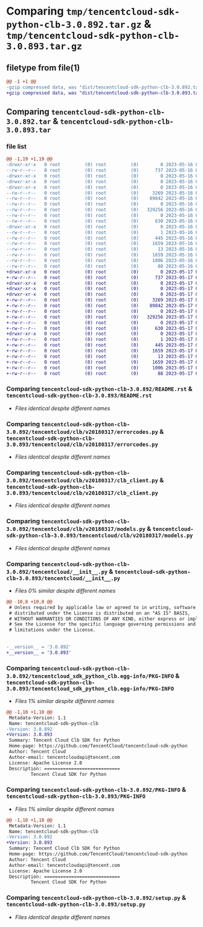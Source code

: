 # Comparing `tmp/tencentcloud-sdk-python-clb-3.0.892.tar.gz` & `tmp/tencentcloud-sdk-python-clb-3.0.893.tar.gz`

## filetype from file(1)

```diff
@@ -1 +1 @@
-gzip compressed data, was "dist/tencentcloud-sdk-python-clb-3.0.892.tar", last modified: Tue May 16 00:32:21 2023, max compression
+gzip compressed data, was "dist/tencentcloud-sdk-python-clb-3.0.893.tar", last modified: Wed May 17 03:26:51 2023, max compression
```

## Comparing `tencentcloud-sdk-python-clb-3.0.892.tar` & `tencentcloud-sdk-python-clb-3.0.893.tar`

### file list

```diff
@@ -1,19 +1,19 @@
-drwxr-xr-x   0 root         (0) root         (0)        0 2023-05-16 00:32:21.000000 tencentcloud-sdk-python-clb-3.0.892/
--rw-r--r--   0 root         (0) root         (0)      737 2023-05-16 00:32:21.000000 tencentcloud-sdk-python-clb-3.0.892/README.rst
-drwxr-xr-x   0 root         (0) root         (0)        0 2023-05-16 00:32:21.000000 tencentcloud-sdk-python-clb-3.0.892/tencentcloud/
-drwxr-xr-x   0 root         (0) root         (0)        0 2023-05-16 00:32:21.000000 tencentcloud-sdk-python-clb-3.0.892/tencentcloud/clb/
-drwxr-xr-x   0 root         (0) root         (0)        0 2023-05-16 00:32:21.000000 tencentcloud-sdk-python-clb-3.0.892/tencentcloud/clb/v20180317/
--rw-r--r--   0 root         (0) root         (0)     3269 2023-05-16 00:32:21.000000 tencentcloud-sdk-python-clb-3.0.892/tencentcloud/clb/v20180317/errorcodes.py
--rw-r--r--   0 root         (0) root         (0)    89842 2023-05-16 00:32:21.000000 tencentcloud-sdk-python-clb-3.0.892/tencentcloud/clb/v20180317/clb_client.py
--rw-r--r--   0 root         (0) root         (0)        0 2023-05-16 00:32:21.000000 tencentcloud-sdk-python-clb-3.0.892/tencentcloud/clb/v20180317/__init__.py
--rw-r--r--   0 root         (0) root         (0)   329256 2023-05-16 00:32:21.000000 tencentcloud-sdk-python-clb-3.0.892/tencentcloud/clb/v20180317/models.py
--rw-r--r--   0 root         (0) root         (0)        0 2023-05-16 00:32:21.000000 tencentcloud-sdk-python-clb-3.0.892/tencentcloud/clb/__init__.py
--rw-r--r--   0 root         (0) root         (0)      630 2023-05-16 00:32:21.000000 tencentcloud-sdk-python-clb-3.0.892/tencentcloud/__init__.py
-drwxr-xr-x   0 root         (0) root         (0)        0 2023-05-16 00:32:21.000000 tencentcloud-sdk-python-clb-3.0.892/tencentcloud_sdk_python_clb.egg-info/
--rw-r--r--   0 root         (0) root         (0)        1 2023-05-16 00:32:21.000000 tencentcloud-sdk-python-clb-3.0.892/tencentcloud_sdk_python_clb.egg-info/dependency_links.txt
--rw-r--r--   0 root         (0) root         (0)      445 2023-05-16 00:32:21.000000 tencentcloud-sdk-python-clb-3.0.892/tencentcloud_sdk_python_clb.egg-info/SOURCES.txt
--rw-r--r--   0 root         (0) root         (0)     1659 2023-05-16 00:32:21.000000 tencentcloud-sdk-python-clb-3.0.892/tencentcloud_sdk_python_clb.egg-info/PKG-INFO
--rw-r--r--   0 root         (0) root         (0)       13 2023-05-16 00:32:21.000000 tencentcloud-sdk-python-clb-3.0.892/tencentcloud_sdk_python_clb.egg-info/top_level.txt
--rw-r--r--   0 root         (0) root         (0)     1659 2023-05-16 00:32:21.000000 tencentcloud-sdk-python-clb-3.0.892/PKG-INFO
--rw-r--r--   0 root         (0) root         (0)     1006 2023-05-16 00:32:21.000000 tencentcloud-sdk-python-clb-3.0.892/setup.py
--rw-r--r--   0 root         (0) root         (0)       88 2023-05-16 00:32:21.000000 tencentcloud-sdk-python-clb-3.0.892/setup.cfg
+drwxr-xr-x   0 root         (0) root         (0)        0 2023-05-17 03:26:51.000000 tencentcloud-sdk-python-clb-3.0.893/
+-rw-r--r--   0 root         (0) root         (0)      737 2023-05-17 03:26:51.000000 tencentcloud-sdk-python-clb-3.0.893/README.rst
+drwxr-xr-x   0 root         (0) root         (0)        0 2023-05-17 03:26:51.000000 tencentcloud-sdk-python-clb-3.0.893/tencentcloud/
+drwxr-xr-x   0 root         (0) root         (0)        0 2023-05-17 03:26:51.000000 tencentcloud-sdk-python-clb-3.0.893/tencentcloud/clb/
+drwxr-xr-x   0 root         (0) root         (0)        0 2023-05-17 03:26:51.000000 tencentcloud-sdk-python-clb-3.0.893/tencentcloud/clb/v20180317/
+-rw-r--r--   0 root         (0) root         (0)     3269 2023-05-17 03:26:51.000000 tencentcloud-sdk-python-clb-3.0.893/tencentcloud/clb/v20180317/errorcodes.py
+-rw-r--r--   0 root         (0) root         (0)    89842 2023-05-17 03:26:51.000000 tencentcloud-sdk-python-clb-3.0.893/tencentcloud/clb/v20180317/clb_client.py
+-rw-r--r--   0 root         (0) root         (0)        0 2023-05-17 03:26:51.000000 tencentcloud-sdk-python-clb-3.0.893/tencentcloud/clb/v20180317/__init__.py
+-rw-r--r--   0 root         (0) root         (0)   329256 2023-05-17 03:26:51.000000 tencentcloud-sdk-python-clb-3.0.893/tencentcloud/clb/v20180317/models.py
+-rw-r--r--   0 root         (0) root         (0)        0 2023-05-17 03:26:51.000000 tencentcloud-sdk-python-clb-3.0.893/tencentcloud/clb/__init__.py
+-rw-r--r--   0 root         (0) root         (0)      630 2023-05-17 03:26:51.000000 tencentcloud-sdk-python-clb-3.0.893/tencentcloud/__init__.py
+drwxr-xr-x   0 root         (0) root         (0)        0 2023-05-17 03:26:51.000000 tencentcloud-sdk-python-clb-3.0.893/tencentcloud_sdk_python_clb.egg-info/
+-rw-r--r--   0 root         (0) root         (0)        1 2023-05-17 03:26:51.000000 tencentcloud-sdk-python-clb-3.0.893/tencentcloud_sdk_python_clb.egg-info/dependency_links.txt
+-rw-r--r--   0 root         (0) root         (0)      445 2023-05-17 03:26:51.000000 tencentcloud-sdk-python-clb-3.0.893/tencentcloud_sdk_python_clb.egg-info/SOURCES.txt
+-rw-r--r--   0 root         (0) root         (0)     1659 2023-05-17 03:26:51.000000 tencentcloud-sdk-python-clb-3.0.893/tencentcloud_sdk_python_clb.egg-info/PKG-INFO
+-rw-r--r--   0 root         (0) root         (0)       13 2023-05-17 03:26:51.000000 tencentcloud-sdk-python-clb-3.0.893/tencentcloud_sdk_python_clb.egg-info/top_level.txt
+-rw-r--r--   0 root         (0) root         (0)     1659 2023-05-17 03:26:51.000000 tencentcloud-sdk-python-clb-3.0.893/PKG-INFO
+-rw-r--r--   0 root         (0) root         (0)     1006 2023-05-17 03:26:51.000000 tencentcloud-sdk-python-clb-3.0.893/setup.py
+-rw-r--r--   0 root         (0) root         (0)       88 2023-05-17 03:26:51.000000 tencentcloud-sdk-python-clb-3.0.893/setup.cfg
```

### Comparing `tencentcloud-sdk-python-clb-3.0.892/README.rst` & `tencentcloud-sdk-python-clb-3.0.893/README.rst`

 * *Files identical despite different names*

### Comparing `tencentcloud-sdk-python-clb-3.0.892/tencentcloud/clb/v20180317/errorcodes.py` & `tencentcloud-sdk-python-clb-3.0.893/tencentcloud/clb/v20180317/errorcodes.py`

 * *Files identical despite different names*

### Comparing `tencentcloud-sdk-python-clb-3.0.892/tencentcloud/clb/v20180317/clb_client.py` & `tencentcloud-sdk-python-clb-3.0.893/tencentcloud/clb/v20180317/clb_client.py`

 * *Files identical despite different names*

### Comparing `tencentcloud-sdk-python-clb-3.0.892/tencentcloud/clb/v20180317/models.py` & `tencentcloud-sdk-python-clb-3.0.893/tencentcloud/clb/v20180317/models.py`

 * *Files identical despite different names*

### Comparing `tencentcloud-sdk-python-clb-3.0.892/tencentcloud/__init__.py` & `tencentcloud-sdk-python-clb-3.0.893/tencentcloud/__init__.py`

 * *Files 0% similar despite different names*

```diff
@@ -10,8 +10,8 @@
 # Unless required by applicable law or agreed to in writing, software
 # distributed under the License is distributed on an "AS IS" BASIS,
 # WITHOUT WARRANTIES OR CONDITIONS OF ANY KIND, either express or implied.
 # See the License for the specific language governing permissions and
 # limitations under the License.
 
 
-__version__ = '3.0.892'
+__version__ = '3.0.893'
```

### Comparing `tencentcloud-sdk-python-clb-3.0.892/tencentcloud_sdk_python_clb.egg-info/PKG-INFO` & `tencentcloud-sdk-python-clb-3.0.893/tencentcloud_sdk_python_clb.egg-info/PKG-INFO`

 * *Files 1% similar despite different names*

```diff
@@ -1,10 +1,10 @@
 Metadata-Version: 1.1
 Name: tencentcloud-sdk-python-clb
-Version: 3.0.892
+Version: 3.0.893
 Summary: Tencent Cloud Clb SDK for Python
 Home-page: https://github.com/TencentCloud/tencentcloud-sdk-python
 Author: Tencent Cloud
 Author-email: tencentcloudapi@tencent.com
 License: Apache License 2.0
 Description: ============================
         Tencent Cloud SDK for Python
```

### Comparing `tencentcloud-sdk-python-clb-3.0.892/PKG-INFO` & `tencentcloud-sdk-python-clb-3.0.893/PKG-INFO`

 * *Files 1% similar despite different names*

```diff
@@ -1,10 +1,10 @@
 Metadata-Version: 1.1
 Name: tencentcloud-sdk-python-clb
-Version: 3.0.892
+Version: 3.0.893
 Summary: Tencent Cloud Clb SDK for Python
 Home-page: https://github.com/TencentCloud/tencentcloud-sdk-python
 Author: Tencent Cloud
 Author-email: tencentcloudapi@tencent.com
 License: Apache License 2.0
 Description: ============================
         Tencent Cloud SDK for Python
```

### Comparing `tencentcloud-sdk-python-clb-3.0.892/setup.py` & `tencentcloud-sdk-python-clb-3.0.893/setup.py`

 * *Files identical despite different names*

